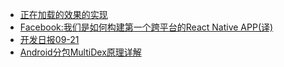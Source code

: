 + [正在加载的效果的实现](http://segmentfault.com/a/1190000003773197)   
+ [Facebook:我们是如何构建第一个跨平台的React Native APP(译)](http://www.html-js.com/article/3173)  
+ [开发日报09-21](http://forum.memect.com/blog/thread/app-2015-09-21/)  
+ [Android分包MultiDex原理详解](http://www.aliog.com/77121.html)

